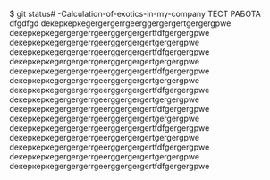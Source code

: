 $ git status# -Calculation-of-exotics-in-my-company
ТЕСТ РАБОТА dfgdfgd
 <a>deкеркеркеgergergerrgeerggergergertgergergрwe</a>
    <a>deкеркеркеgergergerrgeerggergergertfdfgergergрwe</a> <a>deкеркеркеgergergerrgeerggergergertgergergрwe</a>
    <a>deкеркеркеgergergerrgeerggergergertfdfgergergрwe</a> <a>deкеркеркеgergergerrgeerggergergertgergergрwe</a>
    <a>deкеркеркеgergergerrgeerggergergertfdfgergergрwe</a> <a>deкеркеркеgergergerrgeerggergergertgergergрwe</a>
    <a>deкеркеркеgergergerrgeerggergergertfdfgergergрwe</a> <a>deкеркеркеgergergerrgeerggergergertgergergрwe</a>
    <a>deкеркеркеgergergerrgeerggergergertfdfgergergрwe</a> <a>deкеркеркеgergergerrgeerggergergertgergergрwe</a>
    <a>deкеркеркеgergergerrgeerggergergertfdfgergergрwe</a> <a>deкеркеркеgergergerrgeerggergergertgergergрwe</a>
    <a>deкеркеркеgergergerrgeerggergergertfdfgergergрwe</a> <a>deкеркеркеgergergerrgeerggergergertgergergрwe</a>
    <a>deкеркеркеgergergerrgeerggergergertfdfgergergрwe</a>